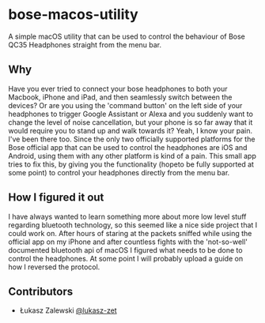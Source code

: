 # bose-macos-utility
A simple macOS utility that can be used to control the behaviour of Bose QC35 Headphones straight from the menu bar.

## Why
Have you ever tried to connect your bose headphones to both your Macbook, iPhone and iPad, and then seamlessly switch between the devices? Or are you using the 'command button' on the left side of your headphones to trigger Google Assistant or Alexa and you suddenly want to change the level of noise cancellation, but your phone is so far away that it would require you to stand up and walk towards it? Yeah, I know your pain. I've been there too. Since the only two officially supported platforms for the Bose official app that can be used to control the headphones are iOS and Android, using them with any other platform is kind of a pain. This small app tries to fix this, by giving you the functionality (hopeto be fully supported at some point) to control your headphones directly from the menu bar.

## How I figured it out
I have always wanted to learn something more about more low level stuff regarding bluetooth technology, so this seemed like a nice side project that I could work on. After hours of staring at the packets sniffed while using the official app on my iPhone and after countless fights with the 'not-so-well' documented bluetooth api of macOS I figured what needs to be done to control the headphones. At some point I will probably upload a guide on how I reversed the protocol.

## Contributors
* Łukasz Zalewski [@lukasz-zet](https://github.com/lukasz-zet)
